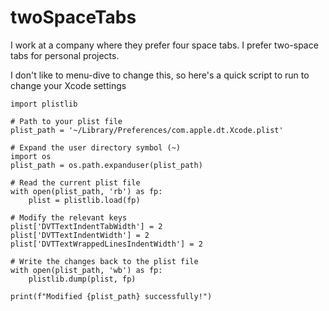 # twoSpaceTabs

I work at a company where they prefer four space tabs.
I prefer two-space tabs for personal projects.

I don't like to menu-dive to change this, so here's a quick script to run
to change your Xcode settings


```
import plistlib

# Path to your plist file
plist_path = '~/Library/Preferences/com.apple.dt.Xcode.plist'

# Expand the user directory symbol (~)
import os
plist_path = os.path.expanduser(plist_path)

# Read the current plist file
with open(plist_path, 'rb') as fp:
    plist = plistlib.load(fp)

# Modify the relevant keys
plist['DVTTextIndentTabWidth'] = 2
plist['DVTTextIndentWidth'] = 2
plist['DVTTextWrappedLinesIndentWidth'] = 2

# Write the changes back to the plist file
with open(plist_path, 'wb') as fp:
    plistlib.dump(plist, fp)

print(f"Modified {plist_path} successfully!")

```